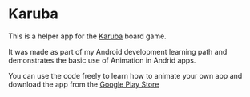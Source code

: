 # Karuba
This is a helper app for the [Karuba](https://www.habausa.com/karuba-tile-laying-puzzle-game/) board game.

It was made as part of my Android development learning path and demonstrates the basic use of Animation in Andrid apps.

You can use the code freely to learn how to animate your own app and download the app from the [Google Play Store](https://play.google.com/store/apps/details?id=il.co.woo.karuba&hl=en)


